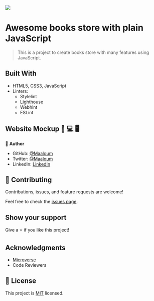 ![](https://img.shields.io/badge/Microverse-blueviolet)
# Awesome books store with plain JavaScript
> This is a project to create books store with many features using JavaScript.

## Built With

- HTML5, CSS3, JavaScript
- Linters:
  - Stylelint
  - Lighthouse
  - Webhint
  - ESLint

## Website Mockup 📱 💻 🖥️


👤 **Author**

- GitHub: [@Maaloum](https://github.com/maaloum)
- Twitter: [@Maaloum](https://twitter.com/maaloumely)
- LinkedIn: [LinkedIn](https://www.linkedin.com/in/ely-cheikh-maaloum-075a79135/)


## 🤝 Contributing

Contributions, issues, and feature requests are welcome!

Feel free to check the [issues page](../../issues/).

## Show your support

Give a ⭐️ if you like this project!
## Acknowledgments

- [Microverse](microverse.org)
- Code Reviewers
## 📝 License

This project is [MIT](./MIT.md) licensed.

